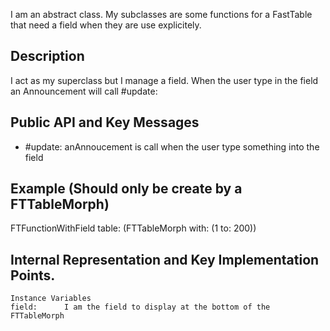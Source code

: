 I am an abstract class. My subclasses are some functions for a FastTable that need a field when they are use explicitely.Description-------------------------------------------------I act as my superclass but I manage a field. When the user type in the field an Announcement will call #update:Public API and Key Messages-------------------------------------------------- #update: anAnnoucement	is call when the user type something into the field	Example (Should only be create by a FTTableMorph)-------------------------------------------------FTFunctionWithField table: (FTTableMorph with: (1 to: 200))Internal Representation and Key Implementation Points.-------------------------------------------------    Instance Variables	field:		I am the field to display at the bottom of the FTTableMorph